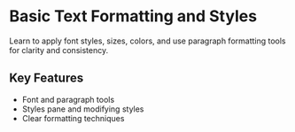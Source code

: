 # Basic Text Formatting and Styles

Learn to apply font styles, sizes, colors, and use paragraph formatting tools for clarity and consistency.

## Key Features
- Font and paragraph tools
- Styles pane and modifying styles
- Clear formatting techniques